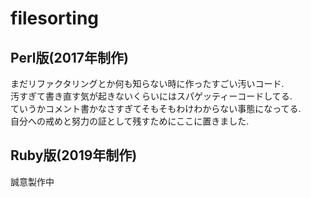 # filesorting

## Perl版(2017年制作)
まだリファクタリングとか何も知らない時に作ったすごい汚いコード.  
汚すぎて書き直す気が起きないくらいにはスパゲッティーコードしてる.  
ていうかコメント書かなさすぎてそもそもわけわからない事態になってる.  
自分への戒めと努力の証として残すためにここに置きました.  


## Ruby版(2019年制作)
誠意製作中
